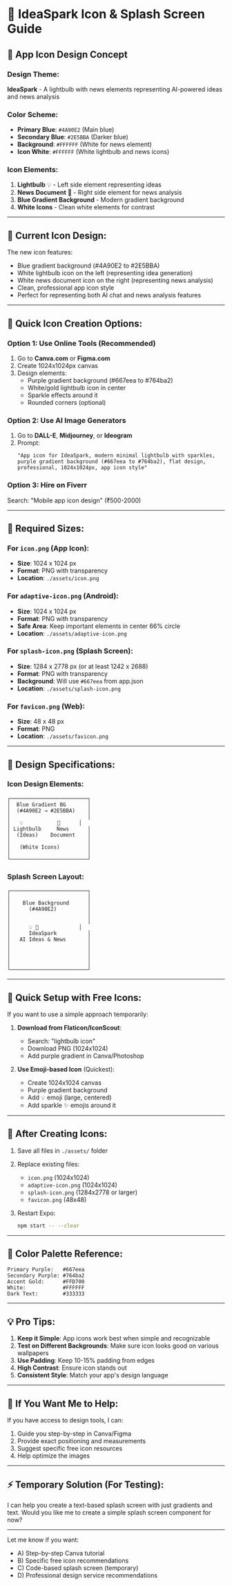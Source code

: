 # 🎨 IdeaSpark Icon & Splash Screen Guide

## 📱 App Icon Design Concept

### Design Theme:
**IdeaSpark** - A lightbulb with news elements representing AI-powered ideas and news analysis

### Color Scheme:
- **Primary Blue**: `#4A90E2` (Main blue)
- **Secondary Blue**: `#2E5BBA` (Darker blue)
- **Background**: `#FFFFFF` (White for news element)
- **Icon White**: `#FFFFFF` (White lightbulb and news icons)

### Icon Elements:
1. **Lightbulb** 💡 - Left side element representing ideas
2. **News Document** 📄 - Right side element for news analysis
3. **Blue Gradient Background** - Modern gradient background
4. **White Icons** - Clean white elements for contrast

---

## 🎨 Current Icon Design:

The new icon features:
- Blue gradient background (#4A90E2 to #2E5BBA)
- White lightbulb icon on the left (representing idea generation)
- White news document icon on the right (representing news analysis)
- Clean, professional app icon style
- Perfect for representing both AI chat and news analysis features

---

## 🎨 Quick Icon Creation Options:

### Option 1: Use Online Tools (Recommended)
1. Go to **Canva.com** or **Figma.com**
2. Create 1024x1024px canvas
3. Design elements:
   - Purple gradient background (#667eea to #764ba2)
   - White/gold lightbulb icon in center
   - Sparkle effects around it
   - Rounded corners (optional)

### Option 2: Use AI Image Generators
1. Go to **DALL-E**, **Midjourney**, or **Ideogram**
2. Prompt: 
   ```
   "App icon for IdeaSpark, modern minimal lightbulb with sparkles, 
   purple gradient background (#667eea to #764ba2), flat design, 
   professional, 1024x1024px, app icon style"
   ```

### Option 3: Hire on Fiverr
Search: "Mobile app icon design" (₹500-2000)

---

## 📏 Required Sizes:

### For `icon.png` (App Icon):
- **Size**: 1024 x 1024 px
- **Format**: PNG with transparency
- **Location**: `./assets/icon.png`

### For `adaptive-icon.png` (Android):
- **Size**: 1024 x 1024 px
- **Format**: PNG with transparency
- **Safe Area**: Keep important elements in center 66% circle
- **Location**: `./assets/adaptive-icon.png`

### For `splash-icon.png` (Splash Screen):
- **Size**: 1284 x 2778 px (or at least 1242 x 2688)
- **Format**: PNG with transparency
- **Background**: Will use `#667eea` from app.json
- **Location**: `./assets/splash-icon.png`

### For `favicon.png` (Web):
- **Size**: 48 x 48 px
- **Format**: PNG
- **Location**: `./assets/favicon.png`

---

## 🎨 Design Specifications:

### Icon Design Elements:
```
┌─────────────────────────┐
│  Blue Gradient BG       │
│  (#4A90E2 → #2E5BBA)    │
│                         │
│   💡           📄      │
│ Lightbulb     News      │
│  (Ideas)    Document    │
│                         │
│   (White Icons)         │
│                         │
└─────────────────────────┘
```

### Splash Screen Layout:
```
┌─────────────────────────┐
│                         │
│    Blue Background      │
│      (#4A90E2)          │
│                         │
│                         │
│      💡 📄             │
│      IdeaSpark          │
│   AI Ideas & News       │
│                         │
│                         │
│                         │
│                         │
└─────────────────────────┘
```

---

## 🚀 Quick Setup with Free Icons:

If you want to use a simple approach temporarily:

1. **Download from Flaticon/IconScout**:
   - Search: "lightbulb icon"
   - Download PNG (1024x1024)
   - Add purple gradient in Canva/Photoshop

2. **Use Emoji-based Icon** (Quickest):
   - Create 1024x1024 canvas
   - Purple gradient background
   - Add 💡 emoji (large, centered)
   - Add sparkle ✨ emojis around it

---

## 📝 After Creating Icons:

1. Save all files in `./assets/` folder
2. Replace existing files:
   - `icon.png` (1024x1024)
   - `adaptive-icon.png` (1024x1024)
   - `splash-icon.png` (1284x2778 or larger)
   - `favicon.png` (48x48)

3. Restart Expo:
   ```bash
   npm start -- --clear
   ```

---

## 🎨 Color Palette Reference:

```
Primary Purple:   #667eea
Secondary Purple: #764ba2
Accent Gold:      #FFD700
White:            #FFFFFF
Dark Text:        #333333
```

---

## 💡 Pro Tips:

1. **Keep it Simple**: App icons work best when simple and recognizable
2. **Test on Different Backgrounds**: Make sure icon looks good on various wallpapers
3. **Use Padding**: Keep 10-15% padding from edges
4. **High Contrast**: Ensure icon stands out
5. **Consistent Style**: Match your app's design language

---

## 🔧 If You Want Me to Help:

If you have access to design tools, I can:
1. Guide you step-by-step in Canva/Figma
2. Provide exact positioning and measurements
3. Suggest specific free icon resources
4. Help optimize the images

---

## ⚡ Temporary Solution (For Testing):

I can help you create a text-based splash screen with just gradients and text.
Would you like me to create a simple splash screen component for now?

---

Let me know if you want:
- A) Step-by-step Canva tutorial
- B) Specific free icon recommendations
- C) Code-based splash screen (temporary)
- D) Professional design service recommendations
